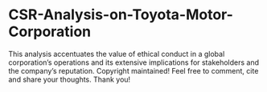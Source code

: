 # CSR-Analysis-on-Toyota-Motor-Corporation
This analysis accentuates the value of ethical conduct in a global corporation’s operations and its extensive implications for stakeholders and the company’s reputation.
Copyright maintained! Feel free to comment, cite and share your thoughts. Thank you!
